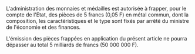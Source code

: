 L'administration des monnaies et médailles est autorisée à frapper, pour le compte de l'Etat, des pièces de 5 francs (0,05 F) en métal commun, dont la composition, les caractéristiques et le type sont fixés par arrêté du ministre de l'économie et des finances.

L'émission des pièces frappées en application du présent article ne pourra dépasser au total 5 milliards de francs (50 000 000 F).
